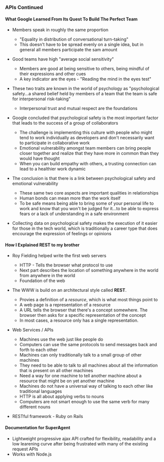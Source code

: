 ### APIs Continued

#### What Google Learned From Its Quest To Build The Perfect Team

* Members speak in roughly the same proportion
  * "Equality in distribution of conversational turn-taking"
  * This doesn't have to be spread evenly on a single idea, but in general all members participate the sam amount

* Good teams have high "average social sensitivity"
  * Members are good at being sensitive to others, being mindful of their expressions and other cues
  * A key indicator are the eyes - "Reading the mind in the eyes test"

* These two traits are known in the world of psychology as "psychological safety...a shared belief held by members of a team that the team is safe for interpersonal risk-taking"
  * Interpersonal trust and mutual respect are the foundations

* Google concluded that psychological safety is the most important factor that leads to the success of a group of collaborators
  * The challenge is implementing this culture with people who might tend to work individually as developers and don't necessarily want to participate in collaborative work
  * Emotional vulnerability amongst team members can bring people closer together and realize that they have more in common than they would have thought 
  * When you can build empathy with others, a trusting connection can lead to a healthier work dynamic

* The conclusion is that there is a link between psychological safety and emotional vulnerability
  * These same two core aspects are important qualities in relationships
  * Human bonds can mean more than the work itself
  * To be safe means being able to bring some of your personal life to work and know that you won't be judged for it...to be able to express fears or a lack of understanding in a safe environment

* Collecting data on psychological safety makes the execution of it easier for those in the tech world, which is traditionally a career type that does encourage the expression of feelings or opinions

#### How I Explained REST to my brother

* Roy Fielding helped write the first web servers
  * HTTP - Tells the browser what protocol to use
  * Next part describes the location of something anywhere in the world from anywhere in the world
  * Foundation of the web

* The WWW is build on an architectural style called **REST**.
  * Provies a definition of a *resource*, which is what most things point to
  * A web page is a representation of a resource
  * A URL tells the browser that there's a concept somewhere. The browser then asks for a specific representation of the concept
  * In most cases, a resource only has a single representation. 

* Web Services / APIs
  * Machines use the web just like people do
  * Computers can use the same protocols to send messages back and forth to each other
  * Machines can only traditionally talk to a small group of other machines
  * They need to be able to talk to all machines about all the information that is present on all other machines
  * Need a way for one machine to tell another machine about a resource that might be on yet another machine
  * Machines do not have a universal way of talking to each other like traditional languages
  * HTTP is all about applying verbs to nouns
  * Computers are not smart enough to use the same verb for many different nouns

* RESTful framework - Ruby on Rails

#### Documentation for SuperAgent

* Lightweight progressive ajax API crafted for flexibility, readability and a low learening curve after being frustrated with many of the existing request APIs
* Works with Node.js
